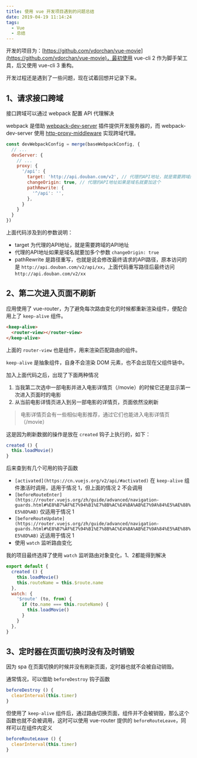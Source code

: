 ```yaml
---
title: 使用 vue 开发项目遇到的问题总结
date: 2019-04-19 11:14:24
tags:
  - Vue
  - 总结
---
```


开发的项目为：[https://github.com/vdorchan/vue-movie](https://github.com/vdorchan/vue-movie)，最初使用 vue-cli 2 作为脚手架工具，后又使用 vue-cli 3 重构。

开发过程还是遇到了一些问题，现在试着回想并记录下来。

## 1、请求接口跨域

接口跨域可以通过 webpack 配置 API 代理解决

webpack 是借助 [webpack-dev-server](https://github.com/webpack/webpack-dev-server) 插件提供开发服务器的，而 webpack-dev-server 使用 [http-proxy-middleware](https://github.com/chimurai/http-proxy-middleware) 实现跨域代理。

```javascript
const devWebpackConfig = merge(baseWebpackConfig, {
  // ...
  devServer: {
    // ...
    proxy: {
      '/api': {
        target: 'http://api.douban.com/v2', // 代理的API地址，就是需要跨域的API地址
        changeOrigin: true, // 代理的API地址如果是域名就要加这个
        pathRewrite: {
          '^/api': '',
        },
      }
    }
  }
})
```

上面代码涉及到的参数说明：

* target 为代理的API地址，就是需要跨域的API地址
* 代理的API地址如果是域名就要加多个参数 `changeOrigin: true`
* pathRewrite 是路径重写，也就是说会修改最终请求的API路径，原本访问的是 `http://api.douban.com/v2/api/xx`，上面代码重写路径后最终访问 `http://api.douban.com/v2/xx`

## 2、第二次进入页面不刷新

应用使用了 vue-router，为了避免每次路由变化的时候都重新渲染组件，便配合用上了 `keep-alive` 组件。

```html
<keep-alive>
  <router-view></router-view>
</keep-alive>
```

上面的 `router-view` 也是组件，用来渲染匹配路由的组件。

`keep-alive` 是抽象组件，自身不会渲染 DOM 元素，也不会出现在父组件链中。

加入上面代码之后，出现了下面两种情况

1. 当我第二次选中一部电影并进入电影详情页（/movie）的时候它还是显示第一次进入页面时的电影
2. 从当前电影详情页进入到另一部电影的详情页，页面依然没刷新

> 电影详情页会有一些相似电影推荐，通过它们也能进入电影详情页（/movie）

这是因为刷新数据的操作是放在 `created` 钩子上执行的，如下：

```javascript
created () {
  this.loadMovie()
}
```

后来查到有几个可用的钩子函数

* `[activated](https://cn.vuejs.org/v2/api/#activated)` 在 `keep-alive` 组件激活时调用，适用于情况 1，但上面的情况 2 不会调用
* `[beforeRouteEnter](https://router.vuejs.org/zh/guide/advanced/navigation-guards.html#%E8%B7%AF%E7%94%B1%E7%8B%AC%E4%BA%AB%E7%9A%84%E5%AE%88%E5%8D%AB)` 仅适用于情况 1
* `[beforeRouteUpdate](https://router.vuejs.org/zh/guide/advanced/navigation-guards.html#%E8%B7%AF%E7%94%B1%E7%8B%AC%E4%BA%AB%E7%9A%84%E5%AE%88%E5%8D%AB)` 近适用于情况 1
* 使用 `watch` 监听路由变化

我的项目最终选择了使用 `watch` 监听路由对象变化，1、2都能得到解决

```javascript
export default {
  created () {
    this.loadMovie()
    this.routeName = this.$route.name
  },
  watch: {
    '$route' (to, from) {
      if (to.name === this.routeName) {
        this.loadMovie()
      }
    }
  },
}
```

## 3、定时器在页面切换时没有及时销毁

因为 spa 在页面切换的时候并没有刷新页面，定时器也就不会被自动销毁。

通常情况，可以借助 `beforeDestroy` 钩子函数

```javascript
beforeDestroy () {
  clearInterval(this.timer)
}
```

但使用了 `keep-alive` 组件后，通过路由切换页面，组件并不会被销毁，那么这个函数也就不会被调用，这时可以使用 vue-router 提供的 `beforeRouteLeave`，同样可以在组件内定义

```javascript
beforeRouteLeave () {
  clearInterval(this.timer)
}
```
